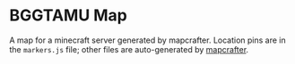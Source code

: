 # BGGTAMU Map

A map for a minecraft server generated by mapcrafter. Location pins are in the `markers.js` file; other files are auto-generated by [mapcrafter](https://github.com/miclav/mapcrafter).
